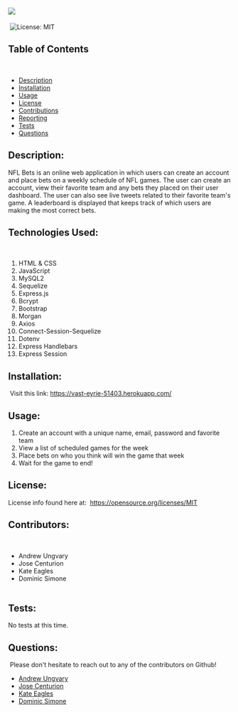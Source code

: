 # ![](/assets/NFLbets.png)
​
![License: MIT](https://img.shields.io/badge/License-MIT-yellow.svg)
​
## Table of Contents
​
* [Description](#Description)
* [Installation](#Installation)
* [Usage](#Usage)
* [License](#License)
* [Contributions](#Contributions)
* [Reporting](#Reporting)
* [Tests](#Tests)
* [Questions](#Questions)
​
## Description:
NFL Bets is an online web application in which users can create an account and place bets on a weekly schedule of NFL games. The user can create an account, view their favorite team and any bets they placed on their user dashboard. The user can also see live tweets related to their favorite team's game. A leaderboard is displayed that keeps track of which users are making the most correct bets.
​
## Technologies Used:
​
1. HTML & CSS
2. JavaScript
3. MySQL2
4. Sequelize 
5. Express.js
6. Bcrypt
7. Bootstrap
8. Morgan
9. Axios
10. Connect-Session-Sequelize 
11. Dotenv
12. Express Handlebars
13. Express Session
​
​
## Installation:
​
Visit this link: https://vast-eyrie-51403.herokuapp.com/
​
## Usage:
1. Create an account with a unique name, email, password and favorite team    
2. View a list of scheduled games for the week  
3. Place bets on who you think will win the game that week  
4. Wait for the game to end!
​
## License: 
 License info found here at: 
​
https://opensource.org/licenses/MIT
​
## Contributors:
​
- Andrew Ungvary  
- Jose Centurion  
- Kate Eagles  
- Dominic Simone  
​
## Tests:
No tests at this time.
​
## Questions:
​
Please don't hesitate to reach out to any of the contributors on Github!
​
- [Andrew Ungvary](https://github.com/aungy5)  
- [Jose Centurion](https://github.com/chemacenturion)  
- [Kate Eagles](https://github.com/ktmac21)  
- [Dominic Simone](https://github.com/Dominick-Simone)
